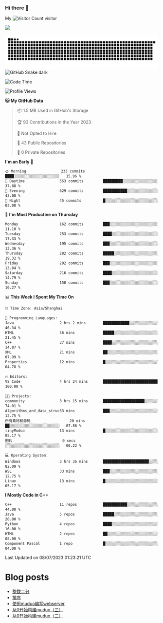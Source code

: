 ### Hi there 👋

My ![Visitor Count](https://profile-counter.glitch.me/bugcat9/count.svg) visitor
<!--
**bugcat9/bugcat9** is a ✨ _special_ ✨ repository because its `README.md` (this file) appears on your GitHub profile.

Here are some ideas to get you started:

- 🔭 I’m currently working on ...
- 🌱 I’m currently learning ...
- 👯 I’m looking to collaborate on ...
- 🤔 I’m looking for help with ...
- 💬 Ask me about ...
- 📫 How to reach me: ...
- 😄 Pronouns: ...
- ⚡ Fun fact: ...
-->
![](https://github-readme-stats.vercel.app/api?username=bugcat9)

![GitHub Snake Light](https://raw.githubusercontent.com/bugcat9/bugcat9/output/github-contribution-grid-snake.svg#gh-light-mode-only)
![GitHub Snake dark](github-snake-dark.svg#gh-dark-mode-only)


<!--START_SECTION:waka-->
![Code Time](http://img.shields.io/badge/Code%20Time-859%20hrs%2028%20mins-blue)

![Profile Views](http://img.shields.io/badge/Profile%20Views-0-blue)

**🐱 My GitHub Data** 

> 📦 1.5 MB Used in GitHub's Storage 
 > 
> 🏆 93 Contributions in the Year 2023
 > 
> 🚫 Not Opted to Hire
 > 
> 📜 43 Public Repositories 
 > 
> 🔑 0 Private Repositories 
 > 
**I'm an Early 🐤** 

```text
🌞 Morning                233 commits         ████░░░░░░░░░░░░░░░░░░░░░   15.96 % 
🌆 Daytime                553 commits         █████████░░░░░░░░░░░░░░░░   37.88 % 
🌃 Evening                629 commits         ███████████░░░░░░░░░░░░░░   43.08 % 
🌙 Night                  45 commits          █░░░░░░░░░░░░░░░░░░░░░░░░   03.08 % 
```
📅 **I'm Most Productive on Thursday** 

```text
Monday                   162 commits         ███░░░░░░░░░░░░░░░░░░░░░░   11.10 % 
Tuesday                  253 commits         ████░░░░░░░░░░░░░░░░░░░░░   17.33 % 
Wednesday                195 commits         ███░░░░░░░░░░░░░░░░░░░░░░   13.36 % 
Thursday                 282 commits         █████░░░░░░░░░░░░░░░░░░░░   19.32 % 
Friday                   202 commits         ███░░░░░░░░░░░░░░░░░░░░░░   13.84 % 
Saturday                 216 commits         ████░░░░░░░░░░░░░░░░░░░░░   14.79 % 
Sunday                   150 commits         ███░░░░░░░░░░░░░░░░░░░░░░   10.27 % 
```


📊 **This Week I Spent My Time On** 

```text
🕑︎ Time Zone: Asia/Shanghai

💬 Programming Languages: 
Java                     2 hrs 2 mins        ████████████░░░░░░░░░░░░░   46.34 % 
HTML                     56 mins             █████░░░░░░░░░░░░░░░░░░░░   21.45 % 
C++                      37 mins             ████░░░░░░░░░░░░░░░░░░░░░   14.07 % 
XML                      21 mins             ██░░░░░░░░░░░░░░░░░░░░░░░   07.99 % 
Properties               12 mins             █░░░░░░░░░░░░░░░░░░░░░░░░   04.78 % 

🔥 Editors: 
VS Code                  4 hrs 24 mins       █████████████████████████   100.00 % 

🐱‍💻 Projects: 
community                3 hrs 15 mins       ███████████████████░░░░░░   74.01 % 
Algorithms_and_data_struc33 mins             ███░░░░░░░░░░░░░░░░░░░░░░   12.75 % 
所有素材和源码                  20 mins             ██░░░░░░░░░░░░░░░░░░░░░░░   07.86 % 
tinyMuduo                13 mins             █░░░░░░░░░░░░░░░░░░░░░░░░   05.17 % 
图片                       0 secs              ░░░░░░░░░░░░░░░░░░░░░░░░░   00.22 % 

💻 Operating System: 
Windows                  3 hrs 36 mins       █████████████████████░░░░   82.09 % 
WSL                      33 mins             ███░░░░░░░░░░░░░░░░░░░░░░   12.75 % 
Linux                    13 mins             █░░░░░░░░░░░░░░░░░░░░░░░░   05.17 % 
```

**I Mostly Code in C++** 

```text
C++                      11 repos            ███████████░░░░░░░░░░░░░░   44.00 % 
Java                     5 repos             █████░░░░░░░░░░░░░░░░░░░░   20.00 % 
Python                   4 repos             ████░░░░░░░░░░░░░░░░░░░░░   16.00 % 
HTML                     2 repos             ██░░░░░░░░░░░░░░░░░░░░░░░   08.00 % 
Component Pascal         1 repo              █░░░░░░░░░░░░░░░░░░░░░░░░   04.00 % 
```




 Last Updated on 08/07/2023 01:23:21 UTC
<!--END_SECTION:waka-->
# Blog posts
<!-- BLOG-POST-LIST:START -->
- [整数二分](https://bugcat.top/2023/07/01/%E7%AE%97%E6%B3%95%E5%AD%A6%E4%B9%A0/%E6%95%B4%E6%95%B0%E4%BA%8C%E5%88%86/)
- [排序](https://bugcat.top/2023/07/01/%E7%AE%97%E6%B3%95%E5%AD%A6%E4%B9%A0/%E6%8E%92%E5%BA%8F/)
- [使用muduo编写webserver](https://bugcat.top/2023/02/13/Linux/%E4%BB%8E0%E5%BC%80%E5%A7%8B%E6%9E%84%E5%BB%BAmuduo/%E4%BD%BF%E7%94%A8muduo%E7%BC%96%E5%86%99webserver/)
- [从0开始构建muduo（三）](https://bugcat.top/2023/02/03/Linux/%E4%BB%8E0%E5%BC%80%E5%A7%8B%E6%9E%84%E5%BB%BAmuduo/%E4%BB%8E0%E5%BC%80%E5%A7%8B%E6%9E%84%E5%BB%BAmuduo%EF%BC%88%E4%B8%89%EF%BC%89/)
- [从0开始构建muduo（二）](https://bugcat.top/2023/02/03/Linux/%E4%BB%8E0%E5%BC%80%E5%A7%8B%E6%9E%84%E5%BB%BAmuduo/%E4%BB%8E0%E5%BC%80%E5%A7%8B%E6%9E%84%E5%BB%BAmuduo%EF%BC%88%E4%BA%8C%EF%BC%89/)
<!-- BLOG-POST-LIST:END -->
